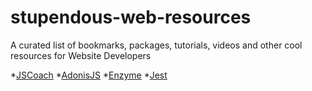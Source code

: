 # stupendous-web-resources
A curated list of bookmarks, packages, tutorials, videos and other cool resources for Website Developers

*[JSCoach](https://js.coach/?sort=new)
*[AdonisJS](https://github.com/zgabievi/awesome-adonisjs)
*[Enzyme](https://github.com/airbnb/enzyme)
*[Jest](https://facebook.github.io/jest/docs/en/tutorial-react.html)
